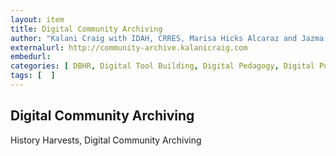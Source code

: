 ```yaml
---
layout: item
title: Digital Community Archiving
author: "Kalani Craig with IDAH, CRRES, Marisa Hicks Alcaraz and Jazma Sutton"
externalurl: http://community-archive.kalanicraig.com
embedurl: 
categories: [ DBHR, Digital Tool Building, Digital Pedagogy, Digital Public History ]
tags: [  ]
---
```


## Digital Community Archiving

History Harvests, Digital Community Archiving